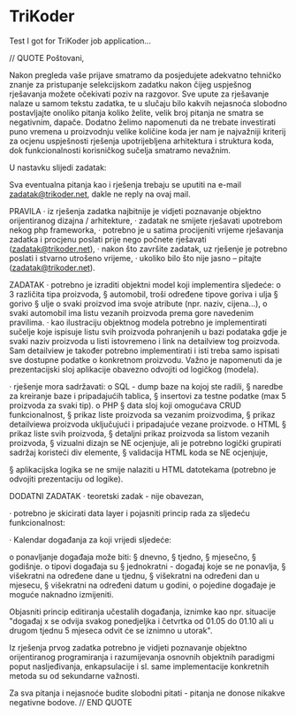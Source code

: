 TriKoder
========

Test I got for TriKoder job application...

// QUOTE
Poštovani,

Nakon pregleda vaše prijave smatramo da posjedujete adekvatno tehničko znanje za pristupanje selekcijskom zadatku nakon čijeg uspješnog rješavanja možete očekivati poziv na razgovor. Sve upute za rješavanje nalaze u samom tekstu zadatka, te u slučaju bilo kakvih nejasnoća slobodno postavljajte onoliko pitanja koliko želite, velik broj pitanja ne smatra se negativnim, dapače. Dodatno želimo napomenuti da ne trebate investirati puno vremena u proizvodnju velike količine koda jer nam je najvažniji kriterij za ocjenu uspješnosti rješenja upotrijebljena arhitektura i struktura koda, dok funkcionalnosti korisničkog sučelja smatramo nevažnim.

U nastavku slijedi zadatak:
 
 
Sva eventualna pitanja kao i rješenja trebaju se uputiti na e-mail zadatak@trikoder.net, dakle ne reply na ovaj mail.
 
 
PRAVILA
·         iz rješenja zadatka najbitnije je vidjeti poznavanje objektno orijentiranog dizajna / arhitekture,
·         zadatak ne smijete rješavati upotrebom nekog php frameworka,
·         potrebno je u satima procijeniti vrijeme rješavanja zadatka i procjenu poslati prije nego počnete rješavati (zadatak@trikoder.net),
·         nakon što završite zadatak, uz rješenje je potrebno poslati i stvarno utrošeno vrijeme,
·         ukoliko bilo što nije jasno – pitajte (zadatak@trikoder.net).
 
ZADATAK
·         potrebno je izraditi objektni model koji implementira sljedeće:
o    3 različita tipa proizvoda,
§  automobil, troši određene tipove goriva i ulja
§  gorivo
§  ulje
o    svaki proizvod ima svoje atribute (npr. naziv, cijena...),
o    svaki automobil ima listu vezanih proizvoda prema gore navedenim pravilima.
·         kao ilustraciju objektnog modela potrebno je implementirati sučelje koje ispisuje listu svih proizvoda pohranjenih u bazi podataka gdje je svaki naziv proizvoda u listi istovremeno i link na detailview tog proizvoda. Sam detailview je također potrebno implementirati i isti treba samo ispisati sve dostupne podatke o konkretnom proizvodu. Važno je napomenuti da je prezentacijski sloj aplikacije obavezno odvojiti od logičkog (modela).
 
·         rješenje mora sadržavati:
o    SQL - dump baze na kojoj ste radili,
§  naredbe za kreiranje baze i pripadajućih tablica,
§  insertovi za testne podatke (max 5 proizvoda za svaki tip).
o    PHP
§  data sloj koji omogućava CRUD funkcionalnost,
§  prikaz liste proizvoda sa vezanim proizvodima,
§  prikaz detailviewa proizvoda uključujući i pripadajuće vezane proizvode.
o    HTML
§  prikaz liste svih proizvoda,
§  detaljni prikaz proizvoda sa listom vezanih proizvoda,
§  vizualni dizajn se NE ocjenjuje, ali je potrebno logički grupirati sadržaj koristeći div elemente,
§  validacija HTML koda se NE ocjenjuje,

§  aplikacijska logika se ne smije nalaziti u HTML datotekama (potrebno je odvojiti prezentaciju od logike).

 
DODATNI ZADATAK
·         teoretski zadak - nije obavezan,

·         potrebno je skicirati data layer i pojasniti princip rada za sljedeću funkcionalnost:

·         Kalendar događanja za koji vrijedi sljedeće:

o    ponavljanje događaja može biti:
§  dnevno,
§  tjedno,
§  mjesečno,
§  godišnje.
o    tipovi događaja su
§  jednokratni - događaj koje se ne ponavlja,
§  višekratni na određene dane u tjednu,
§  višekratni na određeni dan u mjesecu,
§  višekratni na određeni datum u godini,
o    pojedine događaje je moguće naknadno izmijeniti.
 
Objasniti princip editiranja učestalih događanja, iznimke kao npr. situacije "događaj x se odvija svakog ponedjeljka i četvrtka od 01.05 do 01.10 ali u drugom tjednu 5 mjeseca odvit će se iznimno u utorak".
 
 
Iz rješenja prvog zadatka potrebno je vidjeti poznavanje objektno orijentiranog programiranja i razumijevanja osnovnih objektnih paradigmi poput nasljeđivanja, enkapsulacije i sl. same implementacije konkretnih metoda su od sekundarne važnosti.
 
 
Za sva pitanja i nejasnoće budite slobodni pitati - pitanja ne donose nikakve negativne bodove.
// END QUOTE
